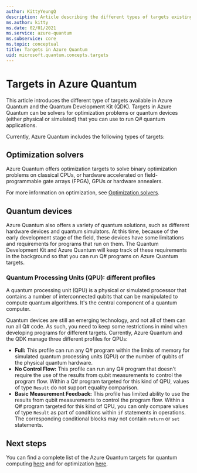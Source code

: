 ```yaml
---
author: KittyYeungQ
description: Article describing the different types of targets existing in Azure Quantum
ms.author: kitty
ms.date: 02/01/2021
ms.service: azure-quantum
ms.subservice: core
ms.topic: conceptual
title: Targets in Azure Quantum
uid: microsoft.quantum.concepts.targets
---
```


# Targets in Azure Quantum

This article introduces the different type of targets available in Azure Quantum and the Quantum Development Kit (QDK). Targets in Azure Quantum can be solvers for optimization problems or quantum devices (either physical or simulated) that you can use to run Q# quantum applications.

Currently, Azure Quantum includes the following types of targets:

## Optimization solvers

Azure Quantum offers optimization targets to solve binary optimization problems on classical CPUs, or hardware accelerated on field-programmable gate arrays (FPGA), GPUs or hardware annealers.

For more information on optimization, see [Optimization solvers](xref:microsoft.quantum.optimization.install-sdk).

## Quantum devices

Azure Quantum also offers a variety of quantum solutions, such as
different hardware devices and quantum simulators. At this time, because of the early development stage of the field, these devices have some limitations and requirements for programs that run on them. The Quantum Development Kit and Azure Quantum will keep track of these requirements in the background so that you can run Q# programs on Azure Quantum targets.

### Quantum Processing Units (QPU): different profiles

A quantum processing unit (QPU) is a physical or simulated processor that
contains a number of interconnected qubits that can be manipulated to compute
quantum algorithms. It's the central component of a quantum computer.

Quantum devices are still an emerging technology, and not all of them can run all Q# code. As such, you need to keep some restrictions in mind when developing programs for different targets. Currently, Azure Quantum and the QDK manage three different profiles for QPUs:

- **Full:** This profile can run any Q# program within the
  limits of memory for simulated quantum processing units (QPU) or the number of qubits of the physical
  quantum hardware.
- **No Control Flow:** This profile can run any Q# program that doesn't
  require the use of the results from qubit measurements to control the
  program flow. Within a Q# program targeted for this kind of QPU, values of
  type `Result` do not support equality comparison.
- **Basic Measurement Feedback:** This profile has limited ability to use the
  results from qubit measurements to control the program flow. Within a Q# program
  targeted for this kind of QPU, you can only compare values of type `Result` as
  part of conditions within `if` statements in operations. The corresponding
  conditional blocks may not contain `return` or `set` statements.

## Next steps

You can find a complete list of the Azure Quantum targets for quantum computing [here](xref:microsoft.quantum.reference.qc-target-list) and for optimization [here](xref:microsoft.quantum.reference.qio-target-list). 
